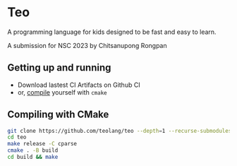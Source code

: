 # Teo
A programming language for kids designed to be fast and easy to learn.

A submission for NSC 2023 by Chitsanupong Rongpan

## Getting up and running
- Download lastest CI Artifacts on Github CI
- or, [compile](#compiling-with-cmake) yourself with ```cmake```

## Compiling with CMake
```bash
git clone https://github.com/teolang/teo --depth=1 --recurse-submodules
cd teo
make release -C cparse
cmake . -B build
cd build && make
```
